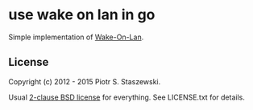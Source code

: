 # use wake on lan in go 

Simple implementation of 
[Wake-On-Lan](http://en.wikipedia.org/wiki/Wake-on-LAN).

License
-------

Copyright (c) 2012 - 2015 Piotr S. Staszewski.

Usual [2-clause BSD license](http://opensource.org/licenses/BSD-2-Clause) for 
everything. See LICENSE.txt for details.
